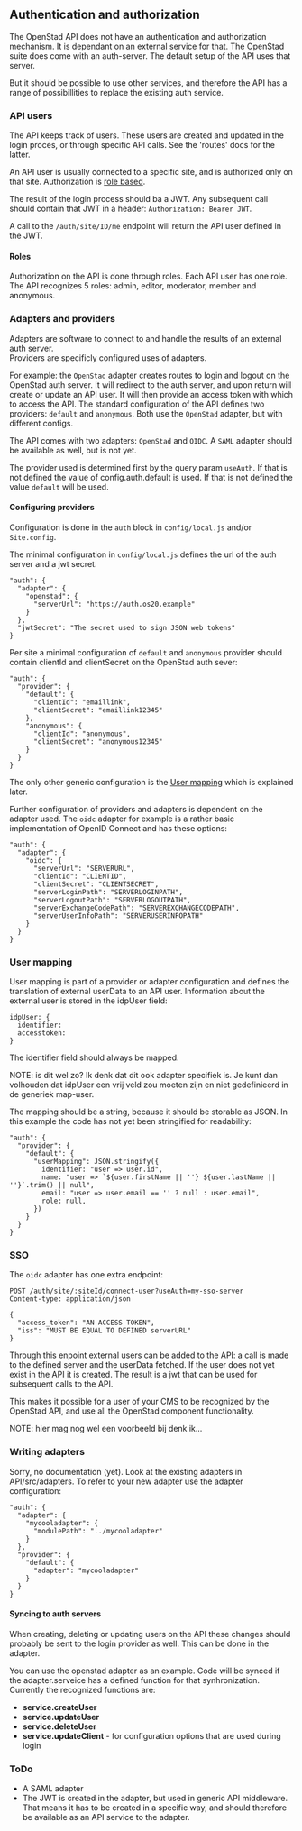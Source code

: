 ## Authentication and authorization

The OpenStad API does not have an authentication and authorization mechanism. It is dependant on an external service for that.
The OpenStad suite does come with an auth-server. The default setup of the API uses that server.

But it should be possible to use other services, and therefore the API has a range of possibillities to replace the existing auth service.

### API users

The API keeps track of users. These users are created and updated in the login proces, or through specific API calls. See the 'routes' docs for the latter.

An API user is usually connected to a specific site, and is authorized only on that site. Authorization is [role based](#roles).

The result of the login process should ba a JWT. Any subsequent call should contain that JWT in a header: `Authorization: Bearer JWT`.

A call to the `/auth/site/ID/me` endpoint will return the API user defined in the JWT.

#### Roles

Authorization on the API is done through roles. Each API user has one role. The API recognizes 5 roles: admin, editor, moderator, member and anonymous.

### Adapters and providers

Adapters are software to connect to and handle the results of an external auth server.  
Providers are specificly configured uses of adapters.

For example: the `OpenStad` adapter creates routes to login and logout on the OpenStad auth server. It will redirect to the auth server, and upon return will create or update an API user. It will then provide an access token with which to access the API.
The standard configuration of the API defines two providers: `default` and `anonymous`. Both use the `OpenStad` adapter, but with different configs.

The API comes with two adapters: `OpenStad` and `OIDC`. A `SAML` adapter should be available as well, but is not yet.

The provider used is determined first by the query param `useAuth`. If that is not defined the value of config.auth.default is used. If that is not defined the value `default` will be used.

#### Configuring providers

Configuration is done in the `auth` block in `config/local.js` and/or `Site.config`.

The minimal configuration in `config/local.js` defines the url of the auth server and a jwt secret.
```
"auth": {
  "adapter": {
    "openstad": {
      "serverUrl": "https://auth.os20.example"
    }
  },
  "jwtSecret": "The secret used to sign JSON web tokens"
}
```

Per site a minimal configuration of `default` and `anonymous` provider should contain clientId and clientSecret on the OpenStad auth sever:
```
"auth": {
  "provider": {
    "default": {
      "clientId": "emaillink",
      "clientSecret": "emaillink12345"
    },
    "anonymous": {
      "clientId": "anonymous",
      "clientSecret": "anonymous12345"
    }
  }
}
```

The only other generic configuration is the [User mapping](#user-mapping) which is explained later.

Further configuration of providers and adapters is dependent on the adapter used. The `oidc` adapter for example is a rather basic implementation of OpenID Connect and has these options:
```
"auth": {
  "adapter": {
    "oidc": {
      "serverUrl": "SERVERURL",
      "clientId": "CLIENTID",
      "clientSecret": "CLIENTSECRET",
      "serverLoginPath": "SERVERLOGINPATH",
      "serverLogoutPath": "SERVERLOGOUTPATH",
      "serverExchangeCodePath": "SERVEREXCHANGECODEPATH",
      "serverUserInfoPath": "SERVERUSERINFOPATH"
    }
  }
}
```

### User mapping

User mapping is part of a provider or adapter configuration and defines the translation of external userData to an API user. Information about the external user is stored in the idpUser field:

```
idpUser: {
  identifier:
  accesstoken:
}
```
The identifier field should always be mapped.

NOTE: is dit wel zo? Ik denk dat dit ook adapter specifiek is. Je kunt dan volhouden dat idpUser een vrij veld zou moeten zijn en niet gedefinieerd in de generiek map-user.

The mapping should be a string, because it should be storable as JSON. In this example the code has not yet been stringified for readability:
```
"auth": {
  "provider": {
    "default": {
      "userMapping": JSON.stringify({
        identifier: "user => user.id",
        name: "user => `${user.firstName || ''} ${user.lastName || ''}`.trim() || null",
        email: "user => user.email == '' ? null : user.email",
        role: null,
      })
    }
  }
}
```

### SSO

The `oidc` adapter has one extra endpoint:
```
POST /auth/site/:siteId/connect-user?useAuth=my-sso-server
Content-type: application/json

{
  "access_token": "AN ACCESS TOKEN",
  "iss": "MUST BE EQUAL TO DEFINED serverURL"
}
```
Through this enpoint external users can be added to the API: a call is made to the defined server and the userData fetched. If the user does not yet exist in the API it is created. The result is a jwt that can be used for subsequent calls to the API.

This makes it possible for a user of your CMS to be recognized by the OpenStad API, and use all the OpenStad component functionality.

NOTE: hier mag nog wel een voorbeeld bij denk ik...

### Writing adapters

Sorry, no documentation (yet). Look at the existing adapters in API/src/adapters.
To refer to your new adapter use the adapter configuration:
```
"auth": {
  "adapter": {
    "mycooladapter": {
      "modulePath": "../mycooladapter"
    }
  },
  "provider": {
    "default": {
      "adapter": "mycooladapter"
    }
  }
}
```

#### Syncing to auth servers

When creating, deleting or updating users on the API these changes should probably be sent to the login provider as well. This can be done in the adapter.

You can use the openstad adapter as an example. Code will be synced if the adapter.serveice has a defined function for that synhronization. Currently the recognized functions are:
 - __service.createUser__
 - __service.updateUser__
 - __service.deleteUser__
 - __service.updateClient__ - for configuration options that are used during login

### ToDo
- A SAML adapter
- The JWT is created in the adapter, but used in generic API middleware. That means it has to be created in a specific way, and should therefore be available as an API service to the adapter.
